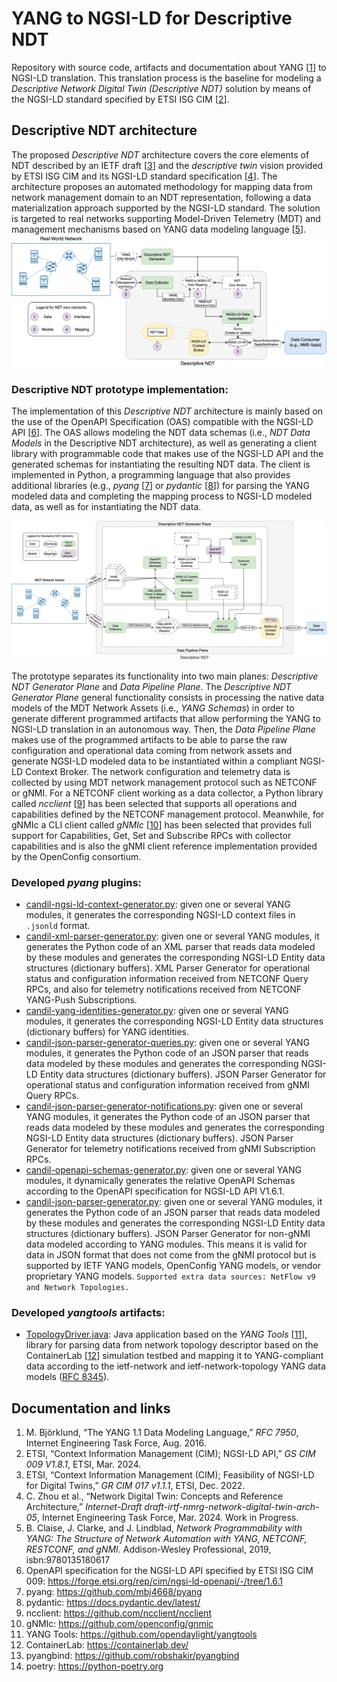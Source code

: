 # YANG to NGSI-LD for Descriptive NDT
Repository with source code, artifacts and documentation about YANG [[1](https://datatracker.ietf.org/doc/html/rfc7950)] to NGSI-LD translation. This translation process is the baseline for modeling a *Descriptive Network Digital Twin (Descriptive NDT)* solution by means of the NGSI-LD standard specified by ETSI ISG CIM [[2](https://www.etsi.org/deliver/etsi_gs/CIM/001_099/009/01.08.01_60/gs_CIM009v010801p.pdf)].

## Descriptive NDT architecture
The proposed *Descriptive NDT* architecture covers the core elements of NDT described by an IETF draft [[3](https://datatracker.ietf.org/doc/html/draft-irtf-nmrg-network-digital-twin-arch-05)] and the *descriptive twin* vision provided by ETSI ISG CIM and its NGSI-LD standard specification [[4](https://www.etsi.org/deliver/etsi_gr/CIM/001_099/017/01.01.01_60/gr_CIM017v010101p.pdf)]. The architecture proposes an automated methodology for mapping data from network management domain to an NDT representation, following a data materialization approach supported by the NGSI-LD standard. The solution is targeted to real networks supporting Model-Driven Telemetry (MDT) and management mechanisms based on YANG data modeling language [[5](https://www.oreilly.com/library/view/network-programmability-with/9780135180471/)]. 
![DescriptiveNDT-Arch-DataMaterialization](resources/images/DescriptiveNDT-Arch-DataMaterialization.png)

### Descriptive NDT prototype implementation:
The implementation of this *Descriptive NDT* architecture is mainly based on the use of the OpenAPI Specification (OAS) compatible with the NGSI-LD API [[6](https://forge.etsi.org/rep/cim/ngsi-ld-openapi/-/tree/1.6.1)]. The OAS allows modeling the NDT data schemas (i.e., *NDT Data Models* in the Descriptive NDT architecture), as well as generating a client library with programmable code that makes use of the NGSI-LD API and the generated schemas for instantiating the resulting NDT data. The client is implemented in Python, a programming language that also provides additional libraries (e.g., *pyang* [[7](https://github.com/mbj4668/pyang)] or *pydantic* [[8](https://docs.pydantic.dev/latest/)]) for parsing the YANG modeled data and completing the mapping process to NGSI-LD modeled data, as well as for instantiating the NDT data. 

![YANG-to-NGSI-LD-translation](resources/images/YANG-to-NGSI-LD-translation.png)

The prototype separates its functionality into two main planes: *Descriptive NDT Generator Plane* and *Data Pipeline Plane*. The *Descriptive NDT Generator Plane* general functionality consists in processing the native data models of the MDT Network Assets (i.e., *YANG Schemas*) in order to generate different programmed artifacts that allow performing the YANG to NGSI-LD translation in an autonomous way. Then, the *Data Pipeline Plane* makes use of the programmed artifacts to be able to parse the raw configuration and operational data coming from network assets and generate NGSI-LD modeled data to be instantiated within a compliant NGSI-LD Context Broker. The network configuration and telemetry data is collected by using MDT network management protocol such as NETCONF or gNMI. For a NETCONF client working as a data collector, a Python library called *ncclient* [[9](https://github.com/ncclient/ncclient)] has been selected that supports all operations and capabilities defined by the NETCONF management protocol. Meanwhile, for gNMIc a CLI client called *gNMIc* [[10](https://github.com/openconfig/gnmic)] has been selected that provides full support for Capabilities, Get, Set and Subscribe RPCs with collector capabilities and is also the gNMI client reference implementation provided by the OpenConfig consortium.



### Developed _pyang_ plugins:
- [candil-ngsi-ld-context-generator.py](yang/pyang-plugins/candil-ngsi-ld-context-generator.py): given one or several YANG modules, it generates the corresponding NGSI-LD context files in ```.jsonld``` format.
- [candil-xml-parser-generator.py](yang/pyang-plugins/candil-xml-parser-generator.py): given one or several YANG modules, it generates the Python code of an XML parser that reads data modeled by these modules and generates the corresponding NGSI-LD Entity data structures (dictionary buffers). XML Parser Generator for operational status and configuration information received from NETCONF Query RPCs, and also for telemetry notifications received from NETCONF YANG-Push Subscriptions.
- [candil-yang-identities-generator.py](yang/pyang-plugins/candil-yang-identities-generator.py): given one or several YANG modules, it generates the corresponding NGSI-LD Entity data structures (dictionary buffers) for YANG identities.
- [candil-json-parser-generator-queries.py](yang/pyang-plugins/candil-json-parser-generator-queries.py): given one or several YANG modules, it generates the Python code of an JSON parser that reads data modeled by these modules and generates the corresponding NGSI-LD Entity data structures (dictionary buffers). JSON Parser Generator for operational status and configuration information received from gNMI Query RPCs.
- [candil-json-parser-generator-notifications.py](yang/pyang-plugins/candil-json-parser-generator-notifications.py): given one or several YANG modules, it generates the Python code of an JSON parser that reads data modeled by these modules and generates the corresponding NGSI-LD Entity data structures (dictionary buffers). JSON Parser Generator for telemetry notifications received from gNMI Subscription RPCs.
- [candil-openapi-schemas-generator.py](yang/pyang-plugins/candil-openapi-schemas-generator.py): given one or several YANG modules, it dynamically generates the relative OpenAPI Schemas according to the OpenAPI specification for NGSI-LD API V1.6.1.
- [candil-json-parser-generator.py](yang/pyang-plugins/candil-json-parser-generator.py): given one or several YANG modules, it generates the Python code of an JSON parser that reads data modeled by these modules and generates the corresponding NGSI-LD Entity data structures (dictionary buffers). JSON Parser Generator for non-gNMI data modeled according to YANG modules. This means it is valid for data in JSON format that does not come from the gNMI protocol but is supported by IETF YANG models, OpenConfig YANG models, or vendor proprietary YANG models. ```Supported extra data sources: NetFlow v9 and Network Topologies.```

### Developed _yangtools_ artifacts:
- [TopologyDriver.java](yang/yang-tools-artifacts/topology-discoverer/topology-driver/src/main/java/upm/dit/giros/TopologyDriver.java): Java application based on the *YANG Tools* [[11](https://github.com/opendaylight/yangtools)], library for parsing data from network topology descriptor based on the ContainerLab [[12](https://containerlab.dev/)] simulation testbed and mapping it to YANG-compliant data according to the ietf-network and ietf-network-topology YANG data models ([RFC 8345](https://datatracker.ietf.org/doc/html/rfc8345)).
  
## Documentation and links
1. M. Björklund, “The YANG 1.1 Data Modeling Language,” *RFC 7950*, Internet Engineering Task Force, Aug. 2016.
2. ETSI, “Context Information Management (CIM); NGSI-LD API,” *GS CIM 009 V1.8.1*, ETSI, Mar. 2024.
3. ETSI, “Context Information Management (CIM); Feasibility of NGSI-LD for Digital Twins,” *GR CIM 017 v1.1.1*, ETSI, Dec. 2022.
4. C. Zhou et al., “Network Digital Twin: Concepts and Reference Architecture,” *Internet-Draft draft-irtf-nmrg-network-digital-twin-arch-05*, Internet Engineering Task Force, Mar. 2024. Work in Progress.
5. B. Claise, J. Clarke, and J. Lindblad, *Network Programmability with YANG: The Structure of Network Automation with YANG, NETCONF, RESTCONF, and gNMI*. Addison-Wesley Professional, 2019, isbn:9780135180617
6. OpenAPI specification for the NGSI-LD API specified by ETSI ISG CIM 009: https://forge.etsi.org/rep/cim/ngsi-ld-openapi/-/tree/1.6.1
7. pyang: https://github.com/mbj4668/pyang
8. pydantic: https://docs.pydantic.dev/latest/
9. ncclient: https://github.com/ncclient/ncclient
10. gNMIc: https://github.com/openconfig/gnmic
11. YANG Tools: https://github.com/opendaylight/yangtools
12. ContainerLab: https://containerlab.dev/
13. pyangbind: https://github.com/robshakir/pyangbind
14. poetry: https://python-poetry.org
